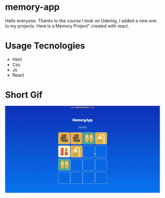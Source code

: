 # memory-app

Hello everyone. Thanks to the course I took on Udemig, I added a new one to my projects. Here is a Memory Project" created with react.
# Usage Tecnologies

- Html
- Css
- Js
- React


# Short Gif

![](memory.gif)
